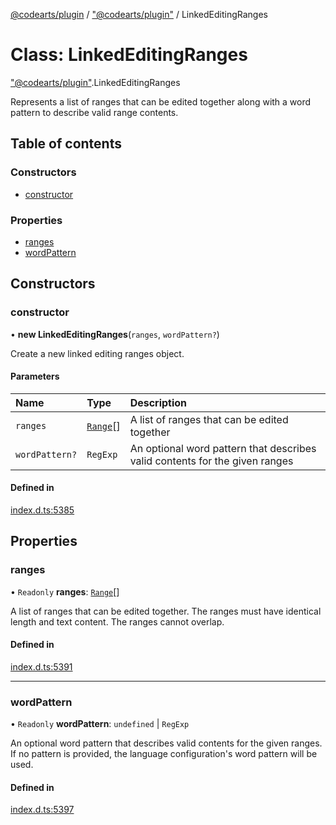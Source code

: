 [@codearts/plugin](../README.md) / ["@codearts/plugin"](../modules/_codearts_plugin_.md) / LinkedEditingRanges

# Class: LinkedEditingRanges

["@codearts/plugin"](../modules/_codearts_plugin_.md).LinkedEditingRanges

Represents a list of ranges that can be edited together along with a word pattern to describe valid range contents.

## Table of contents

### Constructors

- [constructor](codearts_plugin_.LinkedEditingRanges.md#constructor)

### Properties

- [ranges](codearts_plugin_.LinkedEditingRanges.md#ranges)
- [wordPattern](codearts_plugin_.LinkedEditingRanges.md#wordpattern)

## Constructors

### constructor

• **new LinkedEditingRanges**(`ranges`, `wordPattern?`)

Create a new linked editing ranges object.

#### Parameters

| Name | Type | Description |
| :------ | :------ | :------ |
| `ranges` | [`Range`](codearts_plugin_.Range.md)[] | A list of ranges that can be edited together |
| `wordPattern?` | `RegExp` | An optional word pattern that describes valid contents for the given ranges |

#### Defined in

[index.d.ts:5385](https://github.com/huaweicloud/cloudide-plugin-api/blob/a055dd0/index.d.ts#L5385)

## Properties

### ranges

• `Readonly` **ranges**: [`Range`](codearts_plugin_.Range.md)[]

A list of ranges that can be edited together. The ranges must have
identical length and text content. The ranges cannot overlap.

#### Defined in

[index.d.ts:5391](https://github.com/huaweicloud/cloudide-plugin-api/blob/a055dd0/index.d.ts#L5391)

___

### wordPattern

• `Readonly` **wordPattern**: `undefined` \| `RegExp`

An optional word pattern that describes valid contents for the given ranges.
If no pattern is provided, the language configuration's word pattern will be used.

#### Defined in

[index.d.ts:5397](https://github.com/huaweicloud/cloudide-plugin-api/blob/a055dd0/index.d.ts#L5397)
